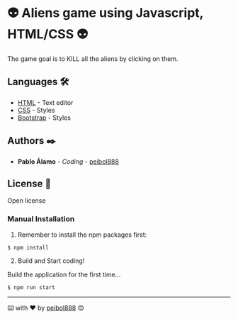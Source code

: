 # 👽 Aliens game using Javascript, HTML/CSS 👽

The game goal is to KILL all the aliens by clicking on them.

## Languages 🛠️

* [HTML](https://es.wikipedia.org/wiki/HTML5) - Text editor
* [CSS](https://developer.mozilla.org/es/docs/Web/CSS) - Styles
* [Bootstrap](https://getbootstrap.com/) - Styles

## Authors ✒️

* **Pablo Álamo** - *Coding* - [peibol888](https://github.com/peibol888)

## License 📄

Open license

### Manual Installation

1) Remember to install the npm packages first:
```
$ npm install
```

2) Build and Start coding!

Build the application for the first time...

```
$ npm run start
```

---
⌨️ with ❤️ by [peibol888](https://github.com/peibol888) 😊
